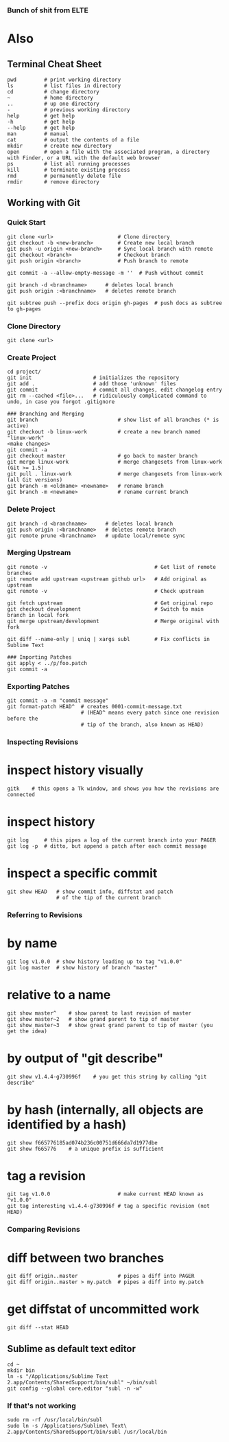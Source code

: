 ### Bunch of shit from ELTE 
# Also
## Terminal Cheat Sheet
```
pwd         # print working directory
ls          # list files in directory
cd          # change directory
~           # home directory
..          # up one directory
-           # previous working directory
help        # get help
-h          # get help
--help      # get help
man         # manual
cat         # output the contents of a file
mkdir       # create new directory
open        # open a file with the associated program, a directory with Finder, or a URL with the default web browser
ps          # list all running processes
kill        # terminate existing process
rmd         # permanently delete file
rmdir       # remove directory
```
## Working with Git

### Quick Start
```
git clone <url> 					# Clone directory
git checkout -b <new-branch> 		# Create new local branch
git push -u origin <new-branch> 	# Sync local branch with remote
git checkout <branch> 				# Checkout branch
git push origin <branch> 			# Push branch to remote

git commit -a --allow-empty-message -m ''  # Push without commit

git branch -d <branchname>   	# deletes local branch
git push origin :<branchname>	# deletes remote branch

git subtree push --prefix docs origin gh-pages  # push docs as subtree to gh-pages
```
### Clone Directory
```
git clone <url>
```
### Create Project
```
cd project/
git init                    # initializes the repository
git add .                   # add those 'unknown' files
git commit                  # commit all changes, edit changelog entry
git rm --cached <file>...   # ridiculously complicated command to undo, in case you forgot .gitignore

### Branching and Merging
git branch                          # show list of all branches (* is active)
git checkout -b linux-work          # create a new branch named "linux-work"
<make changes>
git commit -a
git checkout master                 # go back to master branch
git merge linux-work                # merge changesets from linux-work (Git >= 1.5)
git pull . linux-work               # merge changesets from linux-work (all Git versions)
git branch -m <oldname> <newname>   # rename branch
git branch -m <newname>             # rename current branch
```
### Delete Project
```
git branch -d <branchname>   	# deletes local branch
git push origin :<branchname>	# deletes remote branch
git remote prune <branchname>	# update local/remote sync
```
### Merging Upstream
```
git remote -v 									# Get list of remote branches
git remote add upstream <upstream github url>	# Add original as upstream
git remote -v 									# Check upstream

git fetch upstream 								# Get original repo
git checkout development						# Switch to main branch in local fork
git merge upstream/development					# Merge original with fork

git diff --name-only | uniq | xargs subl		# Fix conflicts in Sublime Text

### Importing Patches
git apply < ../p/foo.patch
git commit -a
```
### Exporting Patches

```
git commit -a -m "commit message"
git format-patch HEAD^  # creates 0001-commit-message.txt
                        # (HEAD^ means every patch since one revision before the
                        # tip of the branch, also known as HEAD)
```

### Inspecting Revisions

# inspect history visually
```
gitk    # this opens a Tk window, and shows you how the revisions are connected
```
# inspect history
```
git log     # this pipes a log of the current branch into your PAGER
git log -p  # ditto, but append a patch after each commit message
```
# inspect a specific commit
```
git show HEAD   # show commit info, diffstat and patch
                # of the tip of the current branch

```

### Referring to Revisions

# by name
```
git log v1.0.0  # show history leading up to tag "v1.0.0"
git log master  # show history of branch "master"
```
# relative to a name
```
git show master^    # show parent to last revision of master
git show master~2   # show grand parent to tip of master
git show master~3   # show great grand parent to tip of master (you get the idea)
```
# by output of "git describe"
```
git show v1.4.4-g730996f    # you get this string by calling "git describe"
```
# by hash (internally, all objects are identified by a hash)
```
git show f665776185ad074b236c00751d666da7d1977dbe
git show f665776    # a unique prefix is sufficient
```
# tag a revision
```
git tag v1.0.0                      # make current HEAD known as "v1.0.0"
git tag interesting v1.4.4-g730996f # tag a specific revision (not HEAD)
```
### Comparing Revisions
# diff between two branches
```
git diff origin..master             # pipes a diff into PAGER
git diff origin..master > my.patch  # pipes a diff into my.patch
```
# get diffstat of uncommitted work
```
git diff --stat HEAD
```
## Sublime as default text editor
```
cd ~
mkdir bin
ln -s "/Applications/Sublime Text 2.app/Contents/SharedSupport/bin/subl" ~/bin/subl
git config --global core.editor "subl -n -w"
```
### If that's not working
```
sudo rm -rf /usr/local/bin/subl
sudo ln -s /Applications/Sublime\ Text\ 2.app/Contents/SharedSupport/bin/subl /usr/local/bin
```